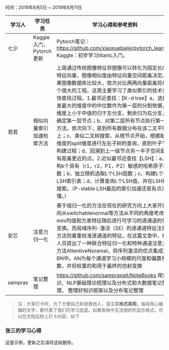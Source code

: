 时间：2019年8月5日 ~ 2019年8月11日

学习人|学习任务|学习心得和参考资料
------ | ------ | ------ 
七少 | Kaggle入门，Pytorch更新 | Pytorch笔记：https://github.com/xiaoxuebajie/pytorch_learning  Kaggle：初步学习titanic入门。
君君 | 相似向量索引加速检索方法 | 上周通过传统图像特征将图像可以转化为固定长度的特征向量，图像相似度由特征向量空间距离决定。如果图像数据库比较大，依次对比两两向量距离将是一个很大的工程。这周主要学习了类似索引的技术来加快查找过程。1.最邻近查找：【K-d tree】a、选择方差最大的维度中的中位数作为第一层的分割依据，该维度上小于中值的归于左分支，剩余归为右分支，并确定第一层节点；b、对第二层所有节点执行第一步方法，依次向下，直到所有数据分布在该二叉平衡树上；c、类似二叉树搜索，从根节点开始，根据每个维度的split维度进行左右子树的查询，直到叶子节点构建过程；d、回溯到上一级节点另一半子空间是否有距离更近的点。2.近似最邻近查找【LSH】：a、重构k个具有（r1，r2，P1，P2）敏感的哈希原子函数；b、独立随机选取L个LSH函数；c、构建L个LSH索引表；d、计算查询L个LSH值，并在LSH桶中搜索。（P-stable LSH最后的索引加速还是有点没看懂。）
安芯  |注意力归一化 | 基于组归一化的方法在现在的研究方向上大家开始转向从switchablenormal等方法从不同的角度考虑mini均值和方差特征随后进行可学习的逐通道的仿射变换。而局域序列-激活（SE）的逐通道特征注意力方法则着重校准逐通道的特征。在这篇文章中，研究人员提出了一种联合特征归一化和特种通道注意力的方法AttentiveNoramal，将序列激活的优点集成到BN中。AN为每个通道学习小规模的尺度和偏置参数，并将权重的和用于最终的仿射变换
sampras | 笔记整理|  https://github.com/samprasgit/NoteBooks  爬虫知识、NLP基础理论梳理以及分布式和大数据笔记整理， 整理好知识框架以及分布笔记整理
> 注：大家打卡时，为了方便自己和拯救他人，请注意**格式美观**，每段用心编辑的文字，都代表了我们的学习态度。如果表格中无法很好的显示格式，可以在文档后附上打卡内容，如下

### 张三的学习心得
这是示例，更新之后请将这段删除。
